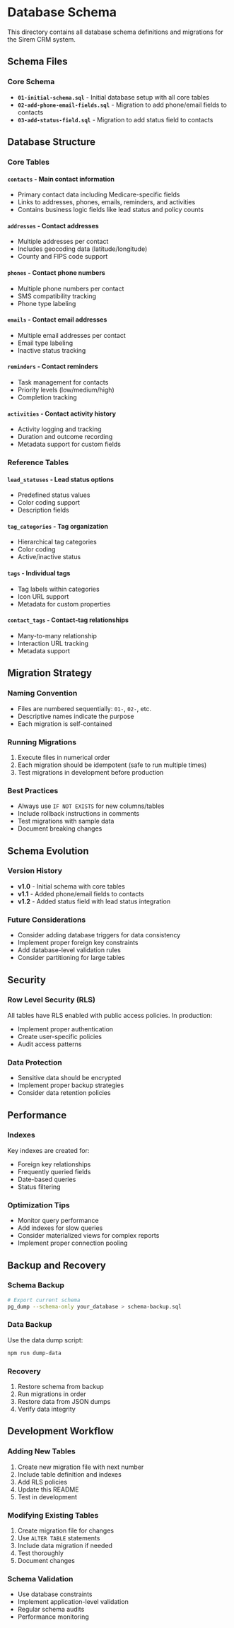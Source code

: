 # Database Schema

This directory contains all database schema definitions and migrations for the Sirem CRM system.

## Schema Files

### Core Schema
- **`01-initial-schema.sql`** - Initial database setup with all core tables
- **`02-add-phone-email-fields.sql`** - Migration to add phone/email fields to contacts
- **`03-add-status-field.sql`** - Migration to add status field to contacts

## Database Structure

### Core Tables

#### `contacts` - Main contact information
- Primary contact data including Medicare-specific fields
- Links to addresses, phones, emails, reminders, and activities
- Contains business logic fields like lead status and policy counts

#### `addresses` - Contact addresses
- Multiple addresses per contact
- Includes geocoding data (latitude/longitude)
- County and FIPS code support

#### `phones` - Contact phone numbers
- Multiple phone numbers per contact
- SMS compatibility tracking
- Phone type labeling

#### `emails` - Contact email addresses
- Multiple email addresses per contact
- Email type labeling
- Inactive status tracking

#### `reminders` - Contact reminders
- Task management for contacts
- Priority levels (low/medium/high)
- Completion tracking

#### `activities` - Contact activity history
- Activity logging and tracking
- Duration and outcome recording
- Metadata support for custom fields

### Reference Tables

#### `lead_statuses` - Lead status options
- Predefined status values
- Color coding support
- Description fields

#### `tag_categories` - Tag organization
- Hierarchical tag categories
- Color coding
- Active/inactive status

#### `tags` - Individual tags
- Tag labels within categories
- Icon URL support
- Metadata for custom properties

#### `contact_tags` - Contact-tag relationships
- Many-to-many relationship
- Interaction URL tracking
- Metadata support

## Migration Strategy

### Naming Convention
- Files are numbered sequentially: `01-`, `02-`, etc.
- Descriptive names indicate the purpose
- Each migration is self-contained

### Running Migrations
1. Execute files in numerical order
2. Each migration should be idempotent (safe to run multiple times)
3. Test migrations in development before production

### Best Practices
- Always use `IF NOT EXISTS` for new columns/tables
- Include rollback instructions in comments
- Test migrations with sample data
- Document breaking changes

## Schema Evolution

### Version History
- **v1.0** - Initial schema with core tables
- **v1.1** - Added phone/email fields to contacts
- **v1.2** - Added status field with lead status integration

### Future Considerations
- Consider adding database triggers for data consistency
- Implement proper foreign key constraints
- Add database-level validation rules
- Consider partitioning for large tables

## Security

### Row Level Security (RLS)
All tables have RLS enabled with public access policies. In production:
- Implement proper authentication
- Create user-specific policies
- Audit access patterns

### Data Protection
- Sensitive data should be encrypted
- Implement proper backup strategies
- Consider data retention policies

## Performance

### Indexes
Key indexes are created for:
- Foreign key relationships
- Frequently queried fields
- Date-based queries
- Status filtering

### Optimization Tips
- Monitor query performance
- Add indexes for slow queries
- Consider materialized views for complex reports
- Implement proper connection pooling

## Backup and Recovery

### Schema Backup
```bash
# Export current schema
pg_dump --schema-only your_database > schema-backup.sql
```

### Data Backup
Use the data dump script:
```bash
npm run dump-data
```

### Recovery
1. Restore schema from backup
2. Run migrations in order
3. Restore data from JSON dumps
4. Verify data integrity

## Development Workflow

### Adding New Tables
1. Create new migration file with next number
2. Include table definition and indexes
3. Add RLS policies
4. Update this README
5. Test in development

### Modifying Existing Tables
1. Create migration file for changes
2. Use `ALTER TABLE` statements
3. Include data migration if needed
4. Test thoroughly
5. Document changes

### Schema Validation
- Use database constraints
- Implement application-level validation
- Regular schema audits
- Performance monitoring 
